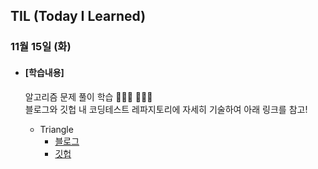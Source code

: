 ## TIL (Today I Learned)

### 11월 15일 (화)

- #### [학습내용]
  
  알고리즘 문제 풀이 학습 🧑🏻‍💻  🧑🏻‍💻    
  블로그와 깃헙 내 코딩테스트 레파지토리에 자세히 기술하여 아래 링크를 참고!     
  
  - Triangle   
    - [블로그](https://green1229.tistory.com/300)
    - [깃헙](https://github.com/GREENOVER/CodingTest/tree/main/Sort_Triangle)
